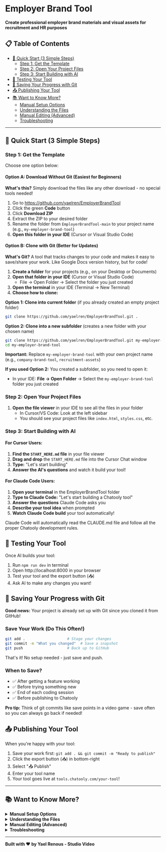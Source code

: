 # Employer Brand Tool

**Create professional employer brand materials and visual assets for recruitment and HR purposes**

## 📋 Table of Contents

- [🚀 Quick Start (3 Simple Steps)](#-quick-start-3-simple-steps)
  - [Step 1: Get the Template](#step-1-get-the-template)
  - [Step 2: Open Your Project Files](#step-2-open-your-project-files)
  - [Step 3: Start Building with AI](#step-3-start-building-with-ai)
- [🎨 Testing Your Tool](#-testing-your-tool)
- [💾 Saving Your Progress with Git](#-saving-your-progress-with-git)
- [📤 Publishing Your Tool](#-publishing-your-tool)
- [📚 Want to Know More?](#-want-to-know-more)
  - [Manual Setup Options](#manual-setup-options)
  - [Understanding the Files](#understanding-the-files)
  - [Manual Editing (Advanced)](#manual-editing-advanced)
  - [Troubleshooting](#troubleshooting)

---

## 🚀 Quick Start (3 Simple Steps)

### Step 1: Get the Template

Choose one option below:

#### Option A: Download Without Git (Easiest for Beginners)
**What's this?** Simply download the files like any other download - no special tools needed!

1. Go to https://github.com/yaelren/EmployerBrandTool
2. Click the green **Code** button
3. Click **Download ZIP**
4. Extract the ZIP to your desired folder
5. Rename the folder from `EmployerBrandTool-main` to your project name (e.g., `my-employer-brand-tool`)
6. **Open this folder in your IDE** (Cursor or Visual Studio Code)

#### Option B: Clone with Git (Better for Updates)
**What's Git?** A tool that tracks changes to your code and makes it easy to save/share your work. Like Google Docs version history, but for code!

1. **Create a folder** for your projects (e.g., on your Desktop or Documents)
2. **Open that folder in your IDE** (Cursor or Visual Studio Code)
   - File → Open Folder → Select the folder you just created
3. **Open the terminal** in your IDE (Terminal → New Terminal)
4. **Choose how to clone:**

**Option 1: Clone into current folder** (if you already created an empty project folder)
```bash
git clone https://github.com/yaelren/EmployerBrandTool.git .
```

**Option 2: Clone into a new subfolder** (creates a new folder with your chosen name)
```bash
git clone https://github.com/yaelren/EmployerBrandTool.git my-employer-brand-tool
cd my-employer-brand-tool
```
**Important:** Replace `my-employer-brand-tool` with your own project name (e.g., `company-brand-tool`, `recruitment-assets`)

**If you used Option 2:** You created a subfolder, so you need to open it:
- In your IDE: **File → Open Folder** → Select the `my-employer-brand-tool` folder you just created

### Step 2: Open Your Project Files

1. **Open the file viewer** in your IDE to see all the files in your folder
   - In Cursor/VS Code: Look at the left sidebar
   - You should see your project files like `index.html`, `styles.css`, etc.

### Step 3: Start Building with AI

#### For Cursor Users:
1. **Find the `START_HERE.md` file** in your file viewer
2. **Drag and drop** the `START_HERE.md` file into the Cursor Chat window
3. **Type:** "Let's start building" 
4. **Answer the AI's questions** and watch it build your tool!

#### For Claude Code Users:
1. **Open your terminal** in the EmployerBrandTool folder
2. **Type to Claude Code:** "Let's start building a Chatooly tool"
3. **Answer the questions** Claude Code asks you
4. **Describe your tool idea** when prompted
5. **Watch Claude Code build** your tool automatically!

Claude Code will automatically read the CLAUDE.md file and follow all the proper Chatooly development rules.

## 🎨 Testing Your Tool

Once AI builds your tool:
1. Run `npm run dev` in terminal
2. Open http://localhost:8000 in your browser
3. Test your tool and the export button (📥)
4. Ask AI to make any changes you want!

## 💾 Saving Your Progress with Git

**Good news:** Your project is already set up with Git since you cloned it from GitHub!

### Save Your Work (Do This Often!)
```bash
git add .                   # Stage your changes
git commit -m "What you changed"  # Save a snapshot
git push                    # Back up to GitHub
```

That's it! No setup needed - just save and push.

### When to Save?
- ✅ After getting a feature working
- ✅ Before trying something new
- ✅ End of each coding session
- ✅ Before publishing to Chatooly

**Pro tip:** Think of git commits like save points in a video game - save often so you can always go back if needed!

## 📤 Publishing Your Tool

When you're happy with your tool:
1. Save your work first: `git add . && git commit -m "Ready to publish"`
2. Click the export button (📥) in bottom-right
3. Select "📤 Publish"
4. Enter your tool name
5. Your tool goes live at `tools.chatooly.com/your-tool`!

---

## 📚 Want to Know More?

<details>
<summary><b>Manual Setup Options</b></summary>

### Alternative ways to start the server:

**Python:**
```bash
python3 -m http.server 8000
```

**Node.js:**
```bash
npm install -g http-server
http-server -p 8000
```

**VS Code Live Server:**
1. Install "Live Server" extension
2. Right-click on `index.html`
3. Select "Open with Live Server"
</details>

<details>
<summary><b>Understanding the Files</b></summary>

```
my-employer-brand-tool/
├── START_HERE.md          # Instructions for AI
├── index.html             # Your tool's structure
├── styles.css             # How it looks
├── js/
│   ├── main.js           # How it works
│   └── chatooly-config.js # Tool settings
└── package.json          # Project setup
```
</details>

<details>
<summary><b>Manual Editing (Advanced)</b></summary>

If you want to edit files yourself:

1. **Config**: Edit `js/chatooly-config.js` for tool name and info
2. **Controls**: Add HTML controls in `index.html`
3. **Logic**: Write JavaScript in `js/main.js`
4. **Styles**: Customize appearance in `styles.css`

Remember: Keep visual content inside `#chatooly-canvas` div!
</details>

<details>
<summary><b>Troubleshooting</b></summary>

- **No export button?** Check if server is running
- **Export is blank?** Content must be in `#chatooly-canvas`
- **Can't publish?** Must run locally first (`npm run dev`)
- **Need help?** [Create an issue](https://github.com/yaelren/EmployerBrandTool/issues)
</details>

---

**Built with ❤️ by Yael Renous - Studio Video**